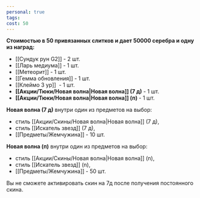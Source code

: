 ```yaml
---
personal: true
tags: 
cost: 50
---
```

**Стоимостью в 50 привязанных слитков и дает 50000 серебра и одну из наград:**  

- [[Сундук рун G2]] - 2 шт. 
- [[Ларь медиума]] - 1 шт. 
- [[Метеорит]] - 1 шт. 
- [[Гемма обновления]] - 1 шт.
- [[Клеймо 3 ур]]  - 1 шт. 
- **[[Акции/Тюки/Новая волна|Новая волна]] (7 д)** - 1 шт. 
- **[[Акции/Тюки/Новая волна|Новая волна]] (п)** - 1 шт.

  
**Новая волна (7 д)** внутри один из предметов на выбор:   

- стиль [[Акции/Скины/Новая волна|Новая волна]] (7 д), 
- стиль [[Искатель звезд]] (7 д), 
- [[Предметы/Жемчужина]] - 10 шт.

  
**Новая волна (п)** внутри один из предметов на выбор:   

- стиль [[Акции/Скины/Новая волна|Новая волна]] (n), 
- стиль [[Искатель звезд]] (n), 
- [[Предметы/Жемчужина]] - 50 шт.

  
Вы не сможете активировать скин на 7д после получения постоянного скина.